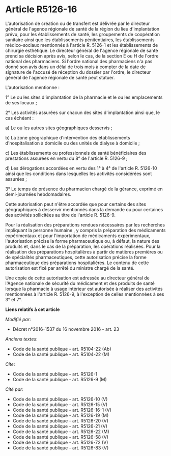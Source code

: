 # Article R5126-16

L'autorisation de création ou de transfert est délivrée par le directeur général de l'agence régionale de santé de la région
du lieu d'implantation prévu, pour les établissements de santé, les groupements de coopération sanitaire ainsi que les
établissements pénitentiaires, les établissements médico-sociaux mentionnés à l'article R. 5126-1 et les établissements de
chirurgie esthétique. Le directeur général de l'agence régionale de santé prend sa décision après avis, selon le cas, de la
section E ou H de l'ordre national des pharmaciens. Si l'ordre national des pharmaciens n'a pas donné son avis dans un délai
de trois mois à compter de la date de signature de l'accusé de réception du dossier par l'ordre, le directeur général de
l'agence régionale de santé peut statuer. 

L'autorisation mentionne : 

1° Le ou les sites d'implantation de la pharmacie et le ou les emplacements de ses locaux ; 

2° Les activités assurées sur chacun des sites d'implantation ainsi que, le cas échéant : 

a) Le ou les autres sites géographiques desservis ; 

b) La zone géographique d'intervention des établissements d'hospitalisation à domicile ou des unités de dialyse à domicile ; 

c) Les établissements ou professionnels de santé bénéficiaires des prestations assurées en vertu du 8° de l'article R.
5126-9 ; 

d) Les dérogations accordées en vertu des 1° à 4° de l'article R. 5126-10 ainsi que les conditions dans lesquelles les
activités considérées sont assurées ; 

3° Le temps de présence du pharmacien chargé de la gérance, exprimé en demi-journées hebdomadaires. 

Cette autorisation peut n'être accordée que pour certains des sites géographiques à desservir mentionnés dans la demande ou
pour certaines des activités sollicitées au titre de l'article R. 5126-9. 

Pour la réalisation des préparations rendues nécessaires par les recherches impliquant la personne humaine , y compris la
préparation des médicaments expérimentaux et pour l'importation de médicaments expérimentaux, l'autorisation précise la forme
pharmaceutique ou, à défaut, la nature des produits et, dans le cas de la préparation, les opérations réalisées. Pour la
réalisation des préparations hospitalières à partir de matières premières ou de spécialités pharmaceutiques, cette
autorisation précise la forme pharmaceutique des préparations hospitalières. Le contenu de cette autorisation est fixé par
arrêté du ministre chargé de la santé. 

Une copie de cette autorisation est adressée au directeur général de l'Agence nationale de sécurité du médicament et des
produits de santé lorsque la pharmacie à usage intérieur est autorisée à réaliser des activités mentionnées à l'article R.
5126-9, à l'exception de celles mentionnées à ses 3° et 7°.

**Liens relatifs à cet article**

_Modifié par_:

  - Décret n°2016-1537 du 16 novembre 2016 - art. 23

_Anciens textes_:

  - Code de la santé publique - art. R5104-22 (Ab)
  - Code de la santé publique - art. R5104-22 (M)

_Cite_:

  - Code de la santé publique - art. R5126-1
  - Code de la santé publique - art. R5126-9 (M)

_Cité par_:

  - Code de la santé publique - art. R5126-10 (V)
  - Code de la santé publique - art. R5126-15 (V)
  - Code de la santé publique - art. R5126-16-1 (V)
  - Code de la santé publique - art. R5126-19 (M)
  - Code de la santé publique - art. R5126-20 (V)
  - Code de la santé publique - art. R5126-21 (V)
  - Code de la santé publique - art. R5126-22 (M)
  - Code de la santé publique - art. R5126-58 (V)
  - Code de la santé publique - art. R5126-72 (V)
  - Code de la santé publique - art. R5126-83 (V)
